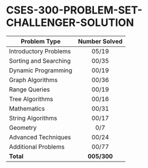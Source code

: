 # CSES-300-PROBLEM-SET-CHALLENGER-SOLUTION

| Problem Type          | Number Solved |
|-----------------------|:-------------:|
| Introductory Problems |     05/19     |
| Sorting and Searching |     00/35     |
| Dynamic Programming   |     00/19     |
| Graph Algorithms      |     00/36     |
| Range Queries         |     00/19     |
| Tree Algorithms       |     00/16     |
| Mathematics           |     00/31     |
| String Algorithms     |     00/17     |
| Geometry              |      0/7      |
| Advanced Techniques   |     00/24     |
| Additional Problems   |     00/77     |
| **Total**             |  **005/300**  |
